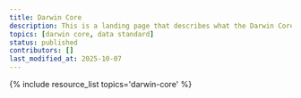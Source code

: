 ```yaml
---
title: Darwin Core
description: This is a landing page that describes what the Darwin Core data standard is and why it is important in the context of paleo data. You can dive deeper via the links to related resources aggregated here.
topics: [darwin core, data standard]
status: published
contributors: []
last_modified_at: 2025-10-07
---
```


{% include resource_list topics='darwin-core' %}
